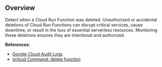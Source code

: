 ## Overview

Detect when a Cloud Run Function was deleted. Unauthorized or accidental deletions of Cloud Run Functions can disrupt critical services, cause downtime, or result in the loss of essential serverless resources. Monitoring these deletions ensures they are intentional and authorized.

**References**:
- [Google Cloud Audit Logs](https://cloud.google.com/logging/docs/audit)
- [gcloud Command: delete function](https://cloud.google.com/sdk/gcloud/reference/functions/delete)